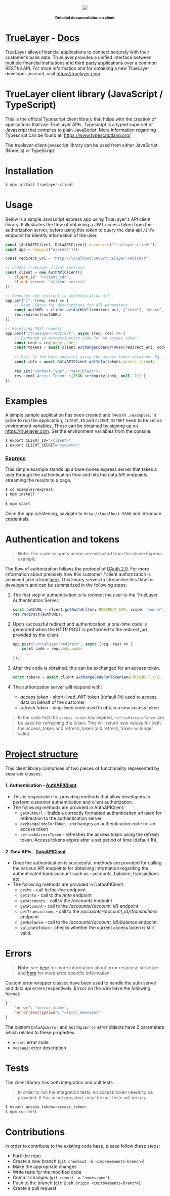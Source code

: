 

<p align="center">
	<a href="https://truelayer.com">
		<img src="https://pbs.twimg.com/media/C4n_ff0WIAIYqNj.jpg" />
    </a>
	<br>
	<br>
	<sup><strong>Detailed documentation on client</sup></strong>
</p>

# [TrueLayer](https://truelayer.com) - [Docs](https://docs.truelayer.com)
TrueLayer allows financial applications to connect securely with their customer’s bank data. TrueLayer provides a unified interface between multiple financial institutions and third party applications over a common RESTful API. 
For more information and for obtaining a new TrueLayer developer account, visit https://truelayer.com. 

# TrueLayer client library (JavaScript / TypeScript)

This is the official Typescript client library that helps with the creation of applications that use TrueLayer APIs. Typescript is a typed superset of Javascript that compiles to plain JavaScript. More information regarding Typescript can be found at: https://www.typescriptlang.org/

The truelayer-client-javascript library can be used from either JavaScript (Node.js) or TypeScript.

# Installation

```bash
$ npm install truelayer-client
```

# Usage
Below is a simple Javascript express app using TrueLayer's API client library. It illustrates the flow of obtaining a JWT access token from the authorization server, before using this token to query the data api `/info` endpoint for identity information of the user.

```javascript
const {AuthAPIClient, DataAPIClient} = require("truelayer-client");
const app = require("express")();

const redirect_uri = "http://localhost:5000/truelayer-redirect";

// Create TrueLayer client instance
const client = new AuthAPIClient({
    client_id: "<client_id>",
    client_secret: "<client_secret>"
});

// Generate and redirect to authentication url
app.get("/", (req, res) => {
    // Read JSDocs for descriptions for all parameters
    const authURL = client.getAuthUrl(redirect_uri, ["info"], "nonce", "");
    res.redirect(authURL);
});

// Receiving POST request
app.post("/truelayer-redirect", async (req, res) => {
    // Exchange an authentication code for an access token
    const code = req.body.code;
    const tokens = await client.exchangeCodeForToken(redirect_uri, code);
    
    // Call to the Data endpoint using the access token obtained. Eg. /info endpoint
    const info = await DataAPIClient.getInfo(tokens.access_token);
    
    res.set("Content-Type", "text/plain");
    res.send(`Access Token: ${JSON.stringify(info, null, 2)}`);
});
```

# Examples

A simple sample application has been created and lives in `./examples`. 
In order to run the application, `CLIENT_ID` and `CLIENT_SECRET` need to be set as environment variables. These can be obtained by signing up on https://truelayer.com.
Set the environment variables from the console:

```bash
$ export CLIENT_ID="<client>"
$ export CLIENT_SECRET="<secret>"
```

### [Express](https://expressjs.com/)

This simple example stands up a bare-bones express server that takes a user through the authentication flow and hits the data API endpoints, streaming the results to a page.

```bash
$ cd examples/express
$ npm install
...
$ npm start
```

Once the app is listening, navigate to `http://localhost:5000` and introduce credentials.

# Authentication and tokens

> Note: The code snippets below are extracted from the above Express example.

The flow of authorization follows the protocol of [OAuth 2.0](https://oauth.net/2/). For more information about precisely  how this customer / client authorization is achieved take a look [here](http://docs.truelayer.com/#authentication). This library serves to streamline this flow for developers and can be summarized in the following steps:

1. The first step in authentication is to redirect the user to the TrueLayer Authentication Server. 

    ```javascript
    const authURL = client.getAuthUrl(env.REDIRECT_URI, scope, "nonce", state = "", true);
    res.redirect(authURL);
    ```

2. Upon successful redirect and authentication, a one-time code is generated when the HTTP POST is performed to the redirect_uri provided by the client.

    ```javascript
    app.post("/truelayer-redirect", async (req, res) => {
        const code = req.body.code;
        ...
    });
    ```

3. After the code is obtained, this can be exchanged for an access token.

    ```javascript
    const tokens = await client.exchangeCodeForToken(env.REDIRECT_URI, code);
    ``` 
4. The authorization server will respond with:
    * *access token* - short-lived JWT token (default 1h) used to access data on behalf of the customer
    * *refresh token* - long-lived code used to obtain a new access token

> In the case that the `access_token` has expired, ```refreshAccessToken``` can be used for refreshing the token. This will return new values for both the access_token and refresh_token (old refresh_token no longer valid).

# [Project structure](https://github.com/TrueLayer/truelayer-client-javascript/tree/master/src/v1)

This client library comprises of two pieces of functionality represented by separate classes:

#### 1. Authentication - [AuthAPIClient](https://github.com/TrueLayer/truelayer-client-javascript/tree/master/src/v1#authapiclient)
* This is responsible for providing methods that allow developers to perform customer authentication and client authorization.
* The following methods are provided in AuthAPIClient:
    * `getAuthUrl` - builds a correctly formatted authentication url used for redirection to the authentication server.
    * `exchangeCodeForToken` - exchanges an authentication code for an access token
    * `refreshAccessToken` - refreshes the access token using the refresh token. Access tokens expire after a set period of time (default 1h). 

#### 2. Data APIs - [DataAPIClient](https://github.com/TrueLayer/truelayer-client-javascript/tree/master/src/v1#DataAPIClient)
* Once the authentication is successful, methods are provided for calling the various API endpoints for obtaining information regarding the authenticated bank account such as : accounts, balance, transactions etc.
* The following methods are provided in DataAPIClient:
    * `getMe` - call to the */me* endpoint
    * `getInfo` - call to the */info* endpoint
    * `getAccounts` - call to the */accounts* endpoint
    * `getAccount` - call to the */accounts/{account_id}* endpoint
    * `getTransactions` - call to the */accounts/{account_id}/transactions* endpoint
    * `getBalance` - call to the */accounts/{account_id}/balance* endpoint
    * `validateToken` - checks whether the current access token is still valid.


# Errors

> **Note:** see [here](http://docs.truelayer.com/#api-response-structure) for more information about error response structure and [here](http://docs.truelayer.com/#error-codes) for more error specific information.

Custom error wrapper classes have been used to handle the auth server and data api errors respectively. Errors on the wire have the following format:

```json
{
    "error": "<error_code>",
    "error_description": "<error_message>"
}
```

The custom `DataApiError` and `AuthApiError` error objects have 2 parameters which related to these properties:
* `error`: error code
* `message`: error description

# Tests
The client library has both integration and unit tests.

> In order to run the integration tests, an access token needs to be provided. If this is not provided, only the unit tests will be run.

```bash
$ export access_token=<access_token>
$ npm run test
```
# Contributions
In order to contribute to the existing code base, please follow these steps: 
* Fork the repo
* Create a new branch (```git checkout -b <improvements-branch>```)
* Make the appropriate changes
* Write tests for the modified code
* Commit changes (```git commit -m "<message>"```)
* Push to the branch (```git push origin <improvements-branch>```)
* Create a pull request
